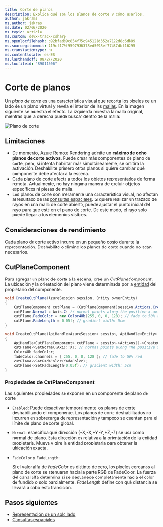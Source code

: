 ```yaml
---
title: Corte de planos
description: Explica qué son los planos de corte y cómo usarlos.
author: jakrams
ms.author: jakras
ms.date: 02/06/2020
ms.topic: article
ms.custom: devx-track-csharp
ms.openlocfilehash: b92bfad99c854f75c945121d352a7122d8c6db89
ms.sourcegitcommit: 419cf179f9597936378ed5098ef77437dbf16295
ms.translationtype: HT
ms.contentlocale: es-ES
ms.lasthandoff: 08/27/2020
ms.locfileid: "89011606"
---
```

# <a name="cut-planes"></a>Corte de planos

Un *plano de corte* es una característica visual que recorta los píxeles de un lado de un plano virtual y revela el interior de las [mallas](../../concepts/meshes.md).
En la imagen siguiente se muestra el efecto. La izquierda muestra la malla original, mientras que la derecha puede buscar dentro de la malla:

![Plano de corte](./media/cutplane-1.png)

## <a name="limitations"></a>Limitaciones

* De momento, Azure Remote Rendering admite un **máximo de ocho planos de corte activos**. Puede crear más componentes de plano de corte, pero, si intenta habilitar más simultáneamente, se omitirá la activación. Deshabilite primero otros planos si quiere cambiar qué componente debe afectar a la escena.
* Cada plano de corte afecta a todos los objetos representados de forma remota. Actualmente, no hay ninguna manera de excluir objetos específicos ni piezas de malla.
* Los planos de corte son meramente una característica visual, no afectan al resultado de las [consultas espaciales](spatial-queries.md). Si quiere realizar un trazado de rayos en una malla de corte abierto, puede ajustar el punto inicial del rayo para que esté en el plano de corte. De este modo, el rayo solo puede llegar a los elementos visibles.

## <a name="performance-considerations"></a>Consideraciones de rendimiento

Cada plano de corte activo incurre en un pequeño costo durante la representación. Deshabilite o elimine los planos de corte cuando no sean necesarios.

## <a name="cutplanecomponent"></a>CutPlaneComponent

Para agregar un plano de corte a la escena, cree un *CutPlaneComponent*. La ubicación y la orientación del plano viene determinada por la [entidad](../../concepts/entities.md) del propietario del componente.

```cs
void CreateCutPlane(AzureSession session, Entity ownerEntity)
{
    CutPlaneComponent cutPlane = (CutPlaneComponent)session.Actions.CreateComponent(ObjectType.CutPlaneComponent, ownerEntity);
    cutPlane.Normal = Axis.X; // normal points along the positive x-axis of the owner object's orientation
    cutPlane.FadeColor = new Color4Ub(255, 0, 0, 128); // fade to 50% red
    cutPlane.FadeLength = 0.05f; // gradient width: 5cm
}
```

```cpp
void CreateCutPlane(ApiHandle<AzureSession> session, ApiHandle<Entity> ownerEntity)
{
    ApiHandle<CutPlaneComponent> cutPlane = session->Actions()->CreateComponent(ObjectType::CutPlaneComponent, ownerEntity)->as<CutPlaneComponent>();;
    cutPlane->SetNormal(Axis::X); // normal points along the positive x-axis of the owner object's orientation
    Color4Ub fadeColor;
    fadeColor.channels = { 255, 0, 0, 128 }; // fade to 50% red
    cutPlane->SetFadeColor(fadeColor);
    cutPlane->SetFadeLength(0.05f); // gradient width: 5cm
}
```


### <a name="cutplanecomponent-properties"></a>Propiedades de CutPlaneComponent

Las siguientes propiedades se exponen en un componente de plano de corte:

* `Enabled`: Puede desactivar temporalmente los planos de corte deshabilitando el componente. Los planos de corte deshabilitados no incurren en sobrecarga de representación y tampoco se cuentan para el límite de plano de corte global.

* `Normal`: especifica qué dirección (+X,-X,+Y,-Y,+Z,-Z) se usa como normal del plano. Esta dirección es relativa a la orientación de la entidad propietaria. Mueva y gire la entidad propietaria para obtener la ubicación exacta.

* `FadeColor` y `FadeLength`:

  Si el valor alfa de *FadeColor* es distinto de cero, los píxeles cercanos al plano de corte se atenuarán hacia la parte RGB de FadeColor. La fuerza del canal alfa determina si se desvanece completamente hacia el color de fundido o solo parcialmente. *FadeLength* define con qué distancia se llevará a cabo esta transición.

## <a name="next-steps"></a>Pasos siguientes

* [Representación de un solo lado](single-sided-rendering.md)
* [Consultas espaciales](spatial-queries.md)
